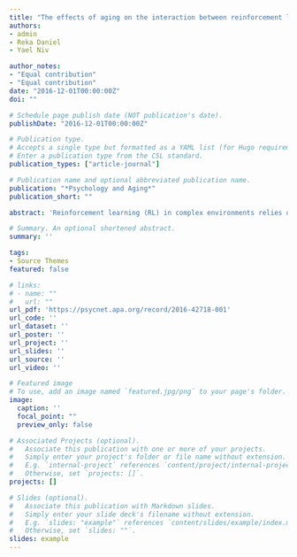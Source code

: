 ```yaml
---
title: "The effects of aging on the interaction between reinforcement learning and attention"
authors:
- admin
- Reka Daniel
- Yael Niv

author_notes:
- "Equal contribution"
- "Equal contribution"
date: "2016-12-01T00:00:00Z"
doi: ""

# Schedule page publish date (NOT publication's date).
publishDate: "2016-12-01T00:00:00Z"

# Publication type.
# Accepts a single type but formatted as a YAML list (for Hugo requirements).
# Enter a publication type from the CSL standard.
publication_types: ["article-journal"]

# Publication name and optional abbreviated publication name.
publication: "*Psychology and Aging*"
publication_short: ""

abstract: 'Reinforcement learning (RL) in complex environments relies on selective attention to uncover those aspects of the environment that are most predictive of reward. Whereas previous work has focused on age-related changes in RL, it is not known whether older adults learn differently from younger adults when selective attention is required. In 2 experiments, we examined how aging affects the interaction between RL and selective attention. Younger and older adults performed a learning task in which only 1 stimulus dimension was relevant to predicting reward, and within it, 1 “target” feature was the most rewarding. Participants had to discover this target feature through trial and error. In Experiment 1, stimuli varied on 1 or 3 dimensions and participants received hints that revealed the target feature, the relevant dimension, or gave no information. Group-related differences in accuracy and RTs differed systematically as a function of the number of dimensions and the type of hint available. In Experiment 2 we used trial-by-trial computational modeling of the learning process to test for age-related differences in learning strategies. Behavior of both young and older adults was explained well by a reinforcement-learning model that uses selective attention to constrain learning. However, the model suggested that older adults restricted their learning to fewer features, employing more focused attention than younger adults. Furthermore, this difference in strategy predicted age-related deficits in accuracy. We discuss these results suggesting that a narrower filter of attention may reflect an adaptation to the reduced capabilities of the reinforcement learning system.'

# Summary. An optional shortened abstract.
summary: ''

tags:
- Source Themes
featured: false

# links:
# - name: ""
#   url: ""
url_pdf: 'https://psycnet.apa.org/record/2016-42718-001'
url_code: ''
url_dataset: ''
url_poster: ''
url_project: ''
url_slides: ''
url_source: ''
url_video: ''

# Featured image
# To use, add an image named `featured.jpg/png` to your page's folder. 
image:
  caption: ''
  focal_point: ""
  preview_only: false

# Associated Projects (optional).
#   Associate this publication with one or more of your projects.
#   Simply enter your project's folder or file name without extension.
#   E.g. `internal-project` references `content/project/internal-project/index.md`.
#   Otherwise, set `projects: []`.
projects: []

# Slides (optional).
#   Associate this publication with Markdown slides.
#   Simply enter your slide deck's filename without extension.
#   E.g. `slides: "example"` references `content/slides/example/index.md`.
#   Otherwise, set `slides: ""`.
slides: example
---
```


<!-- {{% callout note %}}
Click the *Cite* button above to demo the feature to enable visitors to import publication metadata into their reference management software.
{{% /callout %}}

{{% callout note %}}
Create your slides in Markdown - click the *Slides* button to check out the example.
{{% /callout %}}

Add the publication's **full text** or **supplementary notes** here. You can use rich formatting such as including [code, math, and images](https://docs.hugoblox.com/content/writing-markdown-latex/). -->

